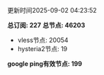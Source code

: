 更新时间2025-09-02 04:23:52

**总订阅: 227**
**总节点: 46203**
- vless节点: 20054
- hysteria2节点: 19

**google ping有效节点: 199**
